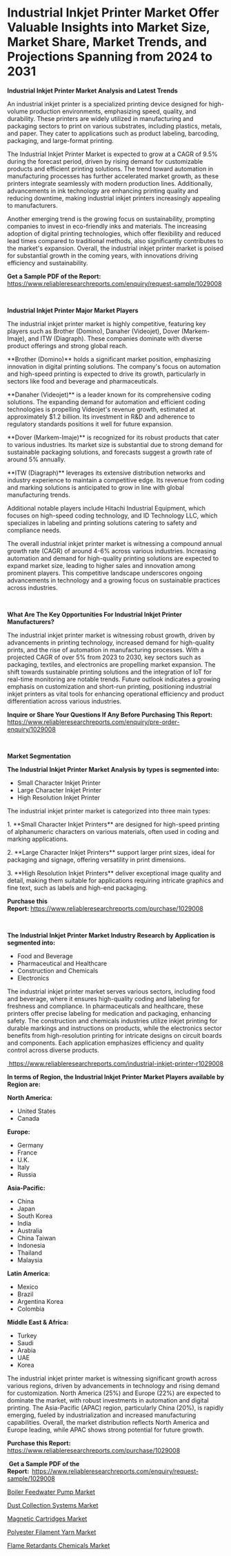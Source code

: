 <p><h1>Industrial Inkjet Printer Market Offer Valuable Insights into Market Size, Market Share, Market Trends, and Projections Spanning from 2024 to 2031</h1></p><p><strong>Industrial Inkjet Printer Market Analysis and Latest Trends</strong></p>
<p><p>An industrial inkjet printer is a specialized printing device designed for high-volume production environments, emphasizing speed, quality, and durability. These printers are widely utilized in manufacturing and packaging sectors to print on various substrates, including plastics, metals, and paper. They cater to applications such as product labeling, barcoding, packaging, and large-format printing.</p><p>The Industrial Inkjet Printer Market is expected to grow at a CAGR of 9.5% during the forecast period, driven by rising demand for customizable products and efficient printing solutions. The trend toward automation in manufacturing processes has further accelerated market growth, as these printers integrate seamlessly with modern production lines. Additionally, advancements in ink technology are enhancing printing quality and reducing downtime, making industrial inkjet printers increasingly appealing to manufacturers.</p><p>Another emerging trend is the growing focus on sustainability, prompting companies to invest in eco-friendly inks and materials. The increasing adoption of digital printing technologies, which offer flexibility and reduced lead times compared to traditional methods, also significantly contributes to the market's expansion. Overall, the industrial inkjet printer market is poised for substantial growth in the coming years, with innovations driving efficiency and sustainability.</p></p>
<p><strong>Get a Sample PDF of the Report:&nbsp;</strong> <a href="https://www.reliableresearchreports.com/enquiry/request-sample/1029008?utm_campaign=24&utm_medium=2&utm_source=Github&utm_content=ia&utm_term=18102024&utm_id=industrial-inkjet-printer">https://www.reliableresearchreports.com/enquiry/request-sample/1029008</a></p>
<p>&nbsp;</p>
<p><strong>Industrial Inkjet Printer Major Market Players</strong></p>
<p><p>The industrial inkjet printer market is highly competitive, featuring key players such as Brother (Domino), Danaher (Videojet), Dover (Markem-Imaje), and ITW (Diagraph). These companies dominate with diverse product offerings and strong global reach.</p><p>**Brother (Domino)** holds a significant market position, emphasizing innovation in digital printing solutions. The company's focus on automation and high-speed printing is expected to drive its growth, particularly in sectors like food and beverage and pharmaceuticals.</p><p>**Danaher (Videojet)** is a leader known for its comprehensive coding solutions. The expanding demand for automation and efficient coding technologies is propelling Videojet's revenue growth, estimated at approximately $1.2 billion. Its investment in R&D and adherence to regulatory standards positions it well for future expansion.</p><p>**Dover (Markem-Imaje)** is recognized for its robust products that cater to various industries. Its market size is substantial due to strong demand for sustainable packaging solutions, and forecasts suggest a growth rate of around 5% annually. </p><p>**ITW (Diagraph)** leverages its extensive distribution networks and industry experience to maintain a competitive edge. Its revenue from coding and marking solutions is anticipated to grow in line with global manufacturing trends.</p><p>Additional notable players include Hitachi Industrial Equipment, which focuses on high-speed coding technology, and ID Technology LLC, which specializes in labeling and printing solutions catering to safety and compliance needs.</p><p>The overall industrial inkjet printer market is witnessing a compound annual growth rate (CAGR) of around 4-6% across various industries. Increasing automation and demand for high-quality printing solutions are expected to expand market size, leading to higher sales and innovation among prominent players. This competitive landscape underscores ongoing advancements in technology and a growing focus on sustainable practices across industries.</p></p>
<p>&nbsp;</p>
<p><strong>What Are The Key Opportunities For Industrial Inkjet Printer Manufacturers?</strong></p>
<p><p>The industrial inkjet printer market is witnessing robust growth, driven by advancements in printing technology, increased demand for high-quality prints, and the rise of automation in manufacturing processes. With a projected CAGR of over 5% from 2023 to 2030, key sectors such as packaging, textiles, and electronics are propelling market expansion. The shift towards sustainable printing solutions and the integration of IoT for real-time monitoring are notable trends. Future outlook indicates a growing emphasis on customization and short-run printing, positioning industrial inkjet printers as vital tools for enhancing operational efficiency and product differentiation across various industries.</p></p>
<p><strong>Inquire or Share Your Questions If Any Before Purchasing This Report:</strong> <a href="https://www.reliableresearchreports.com/enquiry/pre-order-enquiry/1029008?utm_campaign=24&utm_medium=2&utm_source=Github&utm_content=ia&utm_term=18102024&utm_id=industrial-inkjet-printer">https://www.reliableresearchreports.com/enquiry/pre-order-enquiry/1029008</a></p>
<p>&nbsp;</p>
<p><strong>Market Segmentation</strong></p>
<p><strong>The Industrial Inkjet Printer Market Analysis by types is segmented into:</strong></p>
<p><ul><li>Small Character Inkjet Printer</li><li>Large Character Inkjet Printer</li><li>High Resolution Inkjet Printer</li></ul></p>
<p><p>The industrial inkjet printer market is categorized into three main types: </p><p>1. **Small Character Inkjet Printers** are designed for high-speed printing of alphanumeric characters on various materials, often used in coding and marking applications. </p><p>   </p><p>2. **Large Character Inkjet Printers** support larger print sizes, ideal for packaging and signage, offering versatility in print dimensions. </p><p>3. **High Resolution Inkjet Printers** deliver exceptional image quality and detail, making them suitable for applications requiring intricate graphics and fine text, such as labels and high-end packaging.</p></p>
<p><strong>Purchase this Report:&nbsp;</strong><a href="https://www.reliableresearchreports.com/purchase/1029008?utm_campaign=24&utm_medium=2&utm_source=Github&utm_content=ia&utm_term=18102024&utm_id=industrial-inkjet-printer">https://www.reliableresearchreports.com/purchase/1029008</a></p>
<p>&nbsp;</p>
<p><strong>The Industrial Inkjet Printer Market Industry Research by Application is segmented into:</strong></p>
<p><ul><li>Food and Beverage</li><li>Pharmaceutical and Healthcare</li><li>Construction and Chemicals</li><li>Electronics</li></ul></p>
<p><p>The industrial inkjet printer market serves various sectors, including food and beverage, where it ensures high-quality coding and labeling for freshness and compliance. In pharmaceuticals and healthcare, these printers offer precise labeling for medication and packaging, enhancing safety. The construction and chemicals industries utilize inkjet printing for durable markings and instructions on products, while the electronics sector benefits from high-resolution printing for intricate designs on circuit boards and components. Each application emphasizes efficiency and quality control across diverse products.</p></p>
<p><a href="https://www.reliableresearchreports.com/industrial-inkjet-printer-r1029008?utm_campaign=24&utm_medium=2&utm_source=Github&utm_content=ia&utm_term=18102024&utm_id=industrial-inkjet-printer">&nbsp;https://www.reliableresearchreports.com/industrial-inkjet-printer-r1029008</a></p>
<p><strong>In terms of Region, the Industrial Inkjet Printer Market Players available by Region are:</strong></p>
<p>
    <p> <strong> North America: </strong>
        <ul>
            <li>United States</li>
            <li>Canada</li>
        </ul>
        </p> 
    <p> <strong> Europe: </strong>
        <ul>
            <li>Germany</li>
            <li>France</li>
            <li>U.K.</li>
            <li>Italy</li>
            <li>Russia</li>
        </ul>
        </p> 
    <p> <strong> Asia-Pacific: </strong>
        <ul>
            <li>China</li>
            <li>Japan</li>
            <li>South Korea</li>
            <li>India</li>
            <li>Australia</li>
            <li>China Taiwan</li>
            <li>Indonesia</li>
            <li>Thailand</li>
            <li>Malaysia</li>
        </ul>
        </p> 
    <p> <strong> Latin America: </strong>
        <ul>
            <li>Mexico</li>
            <li>Brazil</li>
            <li>Argentina Korea</li>
            <li>Colombia</li>
        </ul>
        </p> 
    <p> <strong> Middle East & Africa: </strong>
        <ul>
            <li>Turkey</li>
            <li>Saudi</li>
            <li>Arabia</li>
            <li>UAE</li>
            <li>Korea</li>
        </ul>
    </p>
    </p>
<p><p>The industrial inkjet printer market is witnessing significant growth across various regions, driven by advancements in technology and rising demand for customization. North America (25%) and Europe (22%) are expected to dominate the market, with robust investments in automation and digital printing. The Asia-Pacific (APAC) region, particularly China (20%), is rapidly emerging, fueled by industrialization and increased manufacturing capabilities. Overall, the market distribution reflects North America and Europe leading, while APAC shows strong potential for future growth.</p></p>
<p><strong>Purchase this Report: </strong><a href="https://www.reliableresearchreports.com/purchase/1029008?utm_campaign=24&utm_medium=2&utm_source=Github&utm_content=ia&utm_term=18102024&utm_id=industrial-inkjet-printer">https://www.reliableresearchreports.com/purchase/1029008</a></p>
<p>&nbsp;<strong>Get a Sample PDF of the Report:&nbsp;&nbsp;</strong><a href="https://www.reliableresearchreports.com/enquiry/request-sample/1029008?utm_campaign=24&utm_medium=2&utm_source=Github&utm_content=ia&utm_term=18102024&utm_id=industrial-inkjet-printer">https://www.reliableresearchreports.com/enquiry/request-sample/1029008</a></p>
<p><strong></strong></p>
<p><p><a href="https://issuu.com/reportprime-2/docs/boiler-feedwater-pump-market-size-2_078c0257d418db?utm_campaign=24&utm_medium=2&utm_source=Github&utm_content=ia&utm_term=18102024&utm_id=industrial-inkjet-printer">Boiler Feedwater Pump Market</a></p><p><a href="https://www.linkedin.com/pulse/driving-forces-global-dust-collection-systems-market-trends-applications-h0ppf?utm_campaign=24&utm_medium=2&utm_source=Github&utm_content=ia&utm_term=18102024&utm_id=industrial-inkjet-printer">Dust Collection Systems Market</a></p><p><a href="https://issuu.com/reportprime-2/docs/magnetic-cartridges-market-size-203_ff29919ed994b5?utm_campaign=24&utm_medium=2&utm_source=Github&utm_content=ia&utm_term=18102024&utm_id=industrial-inkjet-printer">Magnetic Cartridges Market</a></p><p><a href="https://medium.com/@carpessin3g0d/polyester-filament-yarn-market-analysis-report-global-insights-by-region-type-partially-oriented-9657afae8fc6?postPublishedType=repub&utm_campaign=24&utm_medium=2&utm_source=Github&utm_content=ia&utm_term=18102024&utm_id=industrial-inkjet-printer">Polyester Filament Yarn Market</a></p><p><a href="https://github.com/inouyeaowaugh3/Market-Research-Report-List-1/blob/main/flame-retardants-chemicals-market.md?utm_campaign=24&utm_medium=2&utm_source=Github&utm_content=ia&utm_term=18102024&utm_id=industrial-inkjet-printer">Flame Retardants Chemicals Market</a></p></p>
